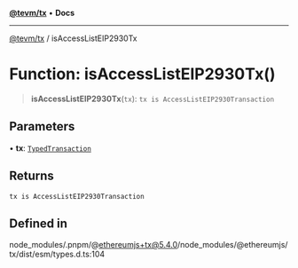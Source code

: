 [**@tevm/tx**](../README.md) • **Docs**

***

[@tevm/tx](../globals.md) / isAccessListEIP2930Tx

# Function: isAccessListEIP2930Tx()

> **isAccessListEIP2930Tx**(`tx`): `tx is AccessListEIP2930Transaction`

## Parameters

• **tx**: [`TypedTransaction`](../type-aliases/TypedTransaction.md)

## Returns

`tx is AccessListEIP2930Transaction`

## Defined in

node\_modules/.pnpm/@ethereumjs+tx@5.4.0/node\_modules/@ethereumjs/tx/dist/esm/types.d.ts:104
